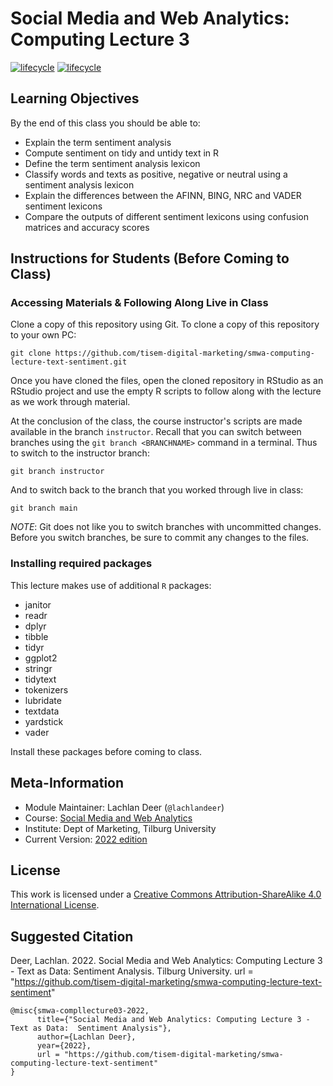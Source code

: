 # Social Media and Web Analytics: Computing Lecture 3

[![lifecycle](https://img.shields.io/badge/lifecycle-maturing-blue.svg)](https://www.tidyverse.org/lifecycle/#maturing)
[![lifecycle](https://img.shields.io/badge/version-2022-red.svg)]()

## Learning Objectives

By the end of this class you should be able to:

* Explain the term sentiment analysis
* Compute sentiment on tidy and untidy text in R
* Define the term sentiment analysis lexicon
* Classify words and texts as positive, negative or neutral using a sentiment analysis lexicon
* Explain the differences between the AFINN, BING, NRC and VADER sentiment lexicons
* Compare the outputs of different sentiment lexicons using confusion matrices and accuracy scores

## Instructions for Students (Before Coming to Class)

### Accessing Materials & Following Along Live in Class

Clone a copy of this repository using Git.
To clone a copy of this repository to your own PC:

```{bash, eval = FALSE}
git clone https://github.com/tisem-digital-marketing/smwa-computing-lecture-text-sentiment.git
```

Once you have cloned the files, open the cloned repository in RStudio as an RStudio project and use the empty R scripts to follow along with the lecture as we work through material.

At the conclusion of the class, the course instructor's scripts are made available in the branch `instructor`.
Recall that you can switch between branches using the `git branch <BRANCHNAME>` command in a terminal.
Thus to switch to the instructor branch:

```{bash}
git branch instructor
```

And to switch back to the branch that you worked through live in class:

```{bash}
git branch main
```

*NOTE*: Git does not like you to switch branches with uncommitted changes.
Before you switch branches, be sure to commit any changes to the files.

### Installing required packages

This lecture makes use of additional `R` packages:

* janitor 
* readr  
* dplyr 
* tibble
* tidyr  
* ggplot2
* stringr
* tidytext
* tokenizers
* lubridate
* textdata
* yardstick
* vader


Install these packages before coming to class.

## Meta-Information

* Module Maintainer: Lachlan Deer (`@lachlandeer`)
* Course: [Social Media and Web Analytics](https://tisem-digital-marketing.github.io/2022-smwa)
* Institute: Dept of Marketing, Tilburg University
* Current Version: [2022 edition](https://tisem-digital-marketing.github.io/2022-smwa)

## License

This work is licensed under a [Creative Commons Attribution-ShareAlike 4.0 International License](http://creativecommons.org/licenses/by-sa/4.0/).

## Suggested Citation

Deer, Lachlan. 2022. Social Media and Web Analytics: Computing Lecture 3 - Text as Data:  Sentiment Analysis. Tilburg University. url = "https://github.com/tisem-digital-marketing/smwa-computing-lecture-text-sentiment"

```{r, engine='out', eval = FALSE}
@misc{smwa-compllecture03-2022,
      title={"Social Media and Web Analytics: Computing Lecture 3 - Text as Data:  Sentiment Analysis"},
      author={Lachlan Deer},
      year={2022},
      url = "https://github.com/tisem-digital-marketing/smwa-computing-lecture-text-sentiment"
}
```